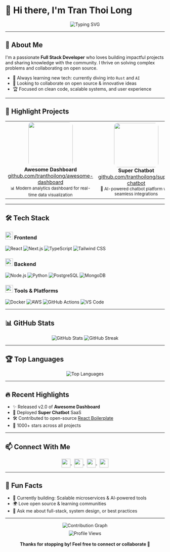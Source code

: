 # 👋 Hi there, I'm Tran Thoi Long

<div align="center">
  <img src="https://readme-typing-svg.herokuapp.com?font=Fira+Code&weight=500&size=28&pause=1000&color=00D4AA&center=true&vCenter=true&width=600&height=50&lines=Full+Stack+Developer;Open+Source+Contributor;Project+Builder+%26+Problem+Solver" alt="Typing SVG" />
</div>

---

## 🚀 About Me

I'm a passionate <b>Full Stack Developer</b> who loves building impactful projects and sharing knowledge with the community. I thrive on solving complex problems and collaborating on open source.

- 🌱 Always learning new tech: currently diving into <code>Rust</code> and <code>AI</code>
- 🤝 Looking to collaborate on open source & innovative ideas
- 🏆 Focused on clean code, scalable systems, and user experience

---

## 🌟 Highlight Projects

<table>
  <tr>
    <td align="center">
      <a href="https://github.com/tranthoilong/awesome-dashboard"><img src="https://github.com/tranthoilong/awesome-dashboard/raw/main/cover.png" width="140px" style="border-radius:12px;"/></a>
      <br/>
      <b>Awesome Dashboard</b><br/>
      <a href="https://github.com/tranthoilong/awesome-dashboard">github.com/tranthoilong/awesome-dashboard</a>
      <br/>
      <sub>📊 Modern analytics dashboard for real-time data visualization</sub>
    </td>
    <td align="center">
      <a href="https://github.com/tranthoilong/super-chatbot"><img src="https://github.com/tranthoilong/super-chatbot/raw/main/cover.png" width="140px" style="border-radius:12px;"/></a>
      <br/>
      <b>Super Chatbot</b><br/>
      <a href="https://github.com/tranthoilong/super-chatbot">github.com/tranthoilong/super-chatbot</a>
      <br/>
      <sub>🤖 AI-powered chatbot platform with seamless integrations</sub>
    </td>
    <td align="center">
      <a href="https://github.com/tranthoilong/ecommerce-starter"><img src="https://github.com/tranthoilong/ecommerce-starter/raw/main/cover.png" width="140px" style="border-radius:12px;"/></a>
      <br/>
      <b>Ecommerce Starter</b><br/>
      <a href="https://github.com/tranthoilong/ecommerce-starter">github.com/tranthoilong/ecommerce-starter</a>
      <br/>
      <sub>🛒 Full-featured e-commerce boilerplate (React, Node.js)</sub>
    </td>
  </tr>
</table>

---

## 🛠️ Tech Stack

### <img src="https://cdn.jsdelivr.net/gh/devicons/devicon/icons/react/react-original.svg" width="24px" /> Frontend
![React](https://img.shields.io/badge/React-20232A?style=for-the-badge&logo=react&logoColor=61DAFB)
![Next.js](https://img.shields.io/badge/Next.js-000?style=for-the-badge&logo=nextdotjs&logoColor=white)
![TypeScript](https://img.shields.io/badge/TypeScript-007ACC?style=for-the-badge&logo=typescript&logoColor=white)
![Tailwind CSS](https://img.shields.io/badge/Tailwind_CSS-38B2AC?style=for-the-badge&logo=tailwind-css&logoColor=white)

### <img src="https://cdn.jsdelivr.net/gh/devicons/devicon/icons/nodejs/nodejs-original.svg" width="24px" /> Backend
![Node.js](https://img.shields.io/badge/Node.js-43853D?style=for-the-badge&logo=node.js&logoColor=white)
![Python](https://img.shields.io/badge/Python-3776AB?style=for-the-badge&logo=python&logoColor=white)
![PostgreSQL](https://img.shields.io/badge/PostgreSQL-316192?style=for-the-badge&logo=postgresql&logoColor=white)
![MongoDB](https://img.shields.io/badge/MongoDB-4EA94B?style=for-the-badge&logo=mongodb&logoColor=white)

### <img src="https://cdn.jsdelivr.net/gh/devicons/devicon/icons/docker/docker-original.svg" width="24px" /> Tools & Platforms
![Docker](https://img.shields.io/badge/Docker-2CA5E0?style=for-the-badge&logo=docker&logoColor=white)
![AWS](https://img.shields.io/badge/AWS-FF9900?style=for-the-badge&logo=amazonaws&logoColor=white)
![GitHub Actions](https://img.shields.io/badge/GitHub_Actions-2088FF?style=for-the-badge&logo=github-actions&logoColor=white)
![VS Code](https://img.shields.io/badge/VS_Code-007ACC?style=for-the-badge&logo=visualstudiocode&logoColor=white)

---

## 📊 GitHub Stats

<div align="center">
  <img src="https://github-readme-stats.vercel.app/api?username=tranthoilong&show_icons=true&theme=radical&hide_border=true&bg_color=0D1117&title_color=00D4AA&icon_color=00D4AA&text_color=FFFFFF" alt="GitHub Stats" />
  <img src="https://github-readme-streak-stats.herokuapp.com/?user=tranthoilong&theme=radical&hide_border=true&background=0D1117&stroke=00D4AA&ring=00D4AA&fire=00D4AA&currStreakNum=FFFFFF&sideNums=FFFFFF&currStreakLabel=00D4AA&sideLabels=FFFFFF&dates=FFFFFF" alt="GitHub Streak" />
</div>

---

## 🏆 Top Languages

<div align="center">
  <img src="https://github-readme-stats.vercel.app/api/top-langs/?username=tranthoilong&layout=compact&theme=radical&hide_border=true&bg_color=0D1117&title_color=00D4AA&text_color=FFFFFF" alt="Top Languages" />
</div>

---

## 🔥 Recent Highlights

- ✨ Released v2.0 of <b>Awesome Dashboard</b>
- 🚀 Deployed <b>Super Chatbot</b> SaaS
- 🛠️ Contributed to open-source <a href="https://github.com/react-boilerplate/react-boilerplate">React Boilerplate</a>
- 🌟 1000+ stars across all projects

---

## 📫 Connect With Me

<div align="center">
  <a href="mailto:your.email@example.com" title="Email">
    <img src="https://cdn.jsdelivr.net/gh/devicons/devicon/icons/google/google-original.svg" width="28px" style="vertical-align:middle"/>
  </a>
  &nbsp;
  <a href="https://linkedin.com/in/your-linkedin" title="LinkedIn">
    <img src="https://cdn.jsdelivr.net/gh/devicons/devicon/icons/linkedin/linkedin-original.svg" width="28px" style="vertical-align:middle"/>
  </a>
  &nbsp;
  <a href="https://twitter.com/your-twitter" title="Twitter">
    <img src="https://cdn.jsdelivr.net/gh/devicons/devicon/icons/twitter/twitter-original.svg" width="28px" style="vertical-align:middle"/>
  </a>
  &nbsp;
  <a href="https://yourportfolio.com" title="Portfolio">
    <img src="https://cdn.jsdelivr.net/gh/devicons/devicon/icons/chrome/chrome-original.svg" width="28px" style="vertical-align:middle"/>
  </a>
</div>

---

## 🌱 Fun Facts

- 🎯 Currently building: Scalable microservices & AI-powered tools
- 🌍 Love open source & learning communities
- 💬 Ask me about full-stack, system design, or best practices

---

<div align="center">
  <img src="https://github-readme-activity-graph.vercel.app/graph?username=tranthoilong&bg_color=0D1117&color=00D4AA&line=00D4AA&point=FFFFFF&area=true&hide_border=true" alt="Contribution Graph" />
</div>

<div align="center" style="margin-top:8px">
  <img src="https://komarev.com/ghpvc/?username=tranthoilong&style=flat-square&color=00D4AA" alt="Profile Views" />
  <br><br>
  <b>Thanks for stopping by! Feel free to connect or collaborate 🚀</b>
</div>
